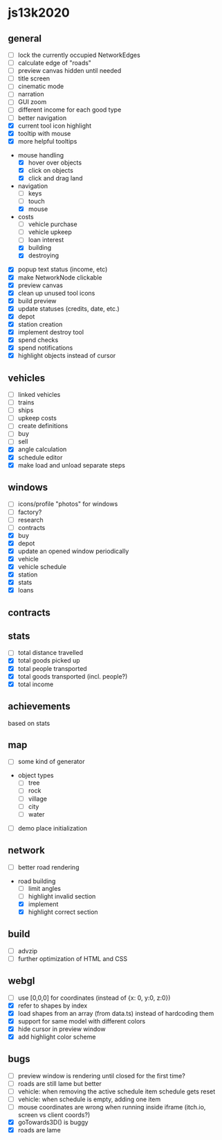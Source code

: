 # js13k2020

## general
- [ ] lock the currently occupied NetworkEdges
- [ ] calculate edge of "roads"
- [ ] preview canvas hidden until needed
- [ ] title screen
- [ ] cinematic mode
- [ ] narration
- [ ] GUI zoom
- [ ] different income for each good type
- [ ] better navigation
- [x] current tool icon highlight
- [x] tooltip with mouse
- [x] more helpful tooltips
- mouse handling
  - [x] hover over objects
  - [x] click on objects
  - [x] click and drag land
- navigation
  - [ ] keys
  - [ ] touch
  - [x] mouse
- costs
  - [ ] vehicle purchase
  - [ ] vehicle upkeep
  - [ ] loan interest
  - [x] building
  - [x] destroying
- [x] popup text status (income, etc)
- [x] make NetworkNode clickable
- [x] preview canvas
- [x] clean up unused tool icons
- [x] build preview
- [x] update statuses (credits, date, etc.)
- [x] depot
- [x] station creation
- [x] implement destroy tool
- [x] spend checks
- [x] spend notifications
- [x] highlight objects instead of cursor

## vehicles
- [ ] linked vehicles
- [ ] trains
- [ ] ships
- [ ] upkeep costs
- [ ] create definitions
- [ ] buy
- [ ] sell
- [x] angle calculation
- [x] schedule editor
- [x] make load and unload separate steps

## windows
- [ ] icons/profile "photos" for windows
- [ ] factory?
- [ ] research
- [ ] contracts
- [x] buy
- [x] depot
- [x] update an opened window periodically
- [x] vehicle
- [x] vehicle schedule
- [x] station
- [x] stats
- [x] loans

## contracts

## stats
- [ ] total distance travelled
- [x] total goods picked up
- [x] total people transported
- [x] total goods transported (incl. people?)
- [x] total income

## achievements
based on stats

## map
- [ ] some kind of generator
- object types
  - [ ] tree
  - [ ] rock
  - [ ] village
  - [ ] city
  - [ ] water
- [ ] demo place initialization

## network
- [ ] better road rendering
- road building
  - [ ] limit angles
  - [ ] highlight invalid section
  - [x] implement
  - [x] highlight correct section

## build
- [ ] advzip
- [ ] further optimization of HTML and CSS

## webgl
- [ ] use [0,0,0] for coordinates (instead of {x: 0, y:0, z:0})
- [x] refer to shapes by index
- [x] load shapes from an array (from data.ts) instead of hardcoding them
- [x] support for same model with different colors
- [x] hide cursor in preview window
- [x] add highlight color scheme

## bugs
- [ ] preview window is rendering until closed for the first time?
- [ ] roads are still lame but better
- [ ] vehicle: when removing the active schedule item schedule gets reset
- [ ] vehicle: when schedule is empty, adding one item
- [ ] mouse coordinates are wrong when running inside iframe (itch.io, screen vs client coords?)
- [x] goTowards3D() is buggy
- [x] roads are lame
